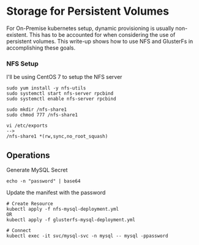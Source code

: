 # Storage for Persistent Volumes
For On-Premise kubernetes setup, dynamic provisioning is usually non-existent. This has to be accounted for
when considering the use of persistent volumes. This write-up shows how to use NFS and GlusterFs in accomplishing
these goals.

### NFS Setup
I'll be using CentOS 7 to setup the NFS server
```
sudo yum install -y nfs-utils
sudo systemctl start nfs-server rpcbind
sudo systemctl enable nfs-server rpcbind

sudo mkdir /nfs-share1
sudo chmod 777 /nfs-share1

vi /etc/exports
-->
/nfs-share1 *(rw,sync,no_root_squash)
```


## Operations
Generate MySQL Secret
```
echo -n "password" | base64
```
Update the manifest with the password

```
# Create Resource
kubectl apply -f nfs-mysql-deployment.yml
OR
kubectl apply -f glusterfs-mysql-deployment.yml

# Connect
kubectl exec -it svc/mysql-svc -n mysql -- mysql -ppassword
```
